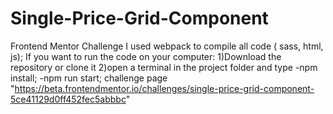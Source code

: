# Single-Price-Grid-Component
Frontend Mentor Challenge
 I used webpack to compile all code ( sass, html, js); 
 If you want to run the code on your computer: 
 1)Download the repository or clone it 
 2)open a terminal in the project folder and type 
 -npm install; 
 -npm run start;
challenge page "https://beta.frontendmentor.io/challenges/single-price-grid-component-5ce41129d0ff452fec5abbbc"
